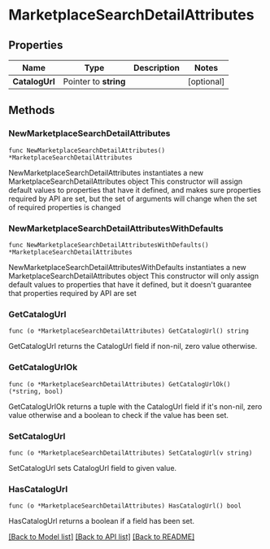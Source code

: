 # MarketplaceSearchDetailAttributes

## Properties

Name | Type | Description | Notes
------------ | ------------- | ------------- | -------------
**CatalogUrl** | Pointer to **string** |  | [optional] 

## Methods

### NewMarketplaceSearchDetailAttributes

`func NewMarketplaceSearchDetailAttributes() *MarketplaceSearchDetailAttributes`

NewMarketplaceSearchDetailAttributes instantiates a new MarketplaceSearchDetailAttributes object
This constructor will assign default values to properties that have it defined,
and makes sure properties required by API are set, but the set of arguments
will change when the set of required properties is changed

### NewMarketplaceSearchDetailAttributesWithDefaults

`func NewMarketplaceSearchDetailAttributesWithDefaults() *MarketplaceSearchDetailAttributes`

NewMarketplaceSearchDetailAttributesWithDefaults instantiates a new MarketplaceSearchDetailAttributes object
This constructor will only assign default values to properties that have it defined,
but it doesn't guarantee that properties required by API are set

### GetCatalogUrl

`func (o *MarketplaceSearchDetailAttributes) GetCatalogUrl() string`

GetCatalogUrl returns the CatalogUrl field if non-nil, zero value otherwise.

### GetCatalogUrlOk

`func (o *MarketplaceSearchDetailAttributes) GetCatalogUrlOk() (*string, bool)`

GetCatalogUrlOk returns a tuple with the CatalogUrl field if it's non-nil, zero value otherwise
and a boolean to check if the value has been set.

### SetCatalogUrl

`func (o *MarketplaceSearchDetailAttributes) SetCatalogUrl(v string)`

SetCatalogUrl sets CatalogUrl field to given value.

### HasCatalogUrl

`func (o *MarketplaceSearchDetailAttributes) HasCatalogUrl() bool`

HasCatalogUrl returns a boolean if a field has been set.


[[Back to Model list]](../README.md#documentation-for-models) [[Back to API list]](../README.md#documentation-for-api-endpoints) [[Back to README]](../README.md)


